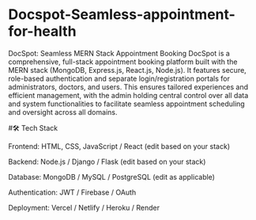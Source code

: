 # Docspot-Seamless-appointment-for-health

DocSpot: Seamless MERN Stack Appointment Booking DocSpot is a comprehensive, full-stack appointment booking platform built with the MERN stack (MongoDB, Express.js, React.js, Node.js). It features secure, role-based authentication and separate login/registration portals for administrators, doctors, and users. This ensures tailored experiences and efficient management, with the admin holding central control over all data and system functionalities to facilitate seamless appointment scheduling and oversight across all domains.

#🛠️ Tech Stack

Frontend: HTML, CSS, JavaScript / React (edit based on your stack)

Backend: Node.js / Django / Flask (edit based on your stack)

Database: MongoDB / MySQL / PostgreSQL (edit as applicable)

Authentication: JWT / Firebase / OAuth

Deployment: Vercel / Netlify / Heroku / Render

